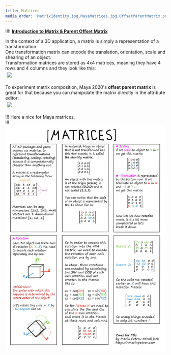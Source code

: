 ```yaml
---
title: Matrices
media_order: 'MatrixIdentity.jpg,MayaMatrices.jpg,OffsetParentMatrix.png'
---
```


!!!! <i class="fa fa-play-circle"></i> [**Introduction to Matrix & Parent Offset Matrix**](https://www.youtube.com/watch?v=JOYMV-bQdlM)  

In the context of a 3D application, a matrix is simply a representation of a transformation.  
One transformation matrix can encode the translation, orientation, scale and shearing of an object.  
Transformation matrices are stored as 4x4 matrices, meaning they have 4 rows and 4 columns and they look like this:  
<img src="matrices/MatrixIdentity.jpg" style="align:left;margin:5px 5px">  

To experiment matrix composition, Maya 2020's **offset parent matrix** is great for that because you can manipulate the matrix directly in the attribute editor:  
<img src="matrices/OffsetParentMatrix.png" style="align:left;margin:5px 5px">  

!!! Here a nice for Maya matrices.  
!!! ![MayaMatrices](MayaMatrices.jpg?sepia&link&display=text) 

